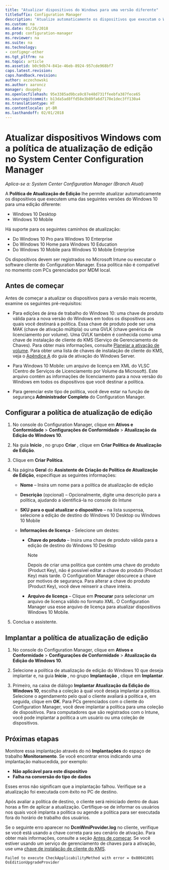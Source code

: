 ```yaml
---
title: "Atualizar dispositivos do Windows para uma versão diferente"
titleSuffix: Configuration Manager
description: "Atualize automaticamente os dispositivos que executam o Windows 10 Desktop ou Windows 10 Mobile para outra edição com o Configuration Manager."
ms.custom: na
ms.date: 01/26/2018
ms.prod: configuration-manager
ms.reviewer: na
ms.suite: na
ms.technology:
- configmgr-other
ms.tgt_pltfrm: na
ms.topic: article
ms.assetid: b0c9db74-841e-46eb-8924-957cde968bf7
caps.latest.revision: 
caps.handback.revision: 
author: aczechowski
ms.author: aaroncz
manager: dougeby
ms.openlocfilehash: 95e3385ad9bca9c87e48d731ffeebfa387fece65
ms.sourcegitcommit: b13da5ad8ffd58e3b89fa6d7170e1dec3ff130a4
ms.translationtype: HT
ms.contentlocale: pt-BR
ms.lasthandoff: 02/01/2018
---
```

# <a name="upgrade-windows-devices-with-the-edition-upgrade-policy-in-system-center-configuration-manager"></a>Atualizar dispositivos Windows com a política de atualização de edição no System Center Configuration Manager

*Aplica-se a: System Center Configuration Manager (Branch Atual)*


A **Política de Atualização de Edição** lhe permite atualizar automaticamente os dispositivos que executem uma das seguintes versões do Windows 10 para uma edição diferente:

- Windows 10 Desktop
- Windows 10 Mobile

Há suporte para os seguintes caminhos de atualização:

- Do Windows 10 Pro para Windows 10 Enterprise
- Do Windows 10 Home para Windows 10 Education
- Do Windows 10 Mobile para Windows 10 Mobile Enterprise

Os dispositivos devem ser registrados no Microsoft Intune ou executar o software cliente do Configuration Manager. Essa política não é compatível no momento com PCs gerenciados por MDM local.

## <a name="before-you-start"></a>Antes de começar  
 Antes de começar a atualizar os dispositivos para a versão mais recente, examine os seguintes pré-requisitos:  

-   Para edições de área de trabalho do Windows 10: uma chave de produto válida para a nova versão do Windows em todos os dispositivos aos quais você destinará a política. Essa chave de produto pode ser uma MAK (chave de ativação múltipla) ou uma GVLK (chave genérica de licenciamento por volume). Uma GVLK também é conhecida como uma chave de instalação de cliente do KMS (Serviço de Gerenciamento de Chaves). Para obter mais informações, consulte [Planejar a ativação de volume](https://docs.microsoft.com/windows/deployment/volume-activation/plan-for-volume-activation-client). Para obter uma lista de chaves de instalação de cliente do KMS, veja o [Apêndice A](https://docs.microsoft.com/windows-server/get-started/kmsclientkeys) do guia de ativação do Windows Server. <!--496871-->  

-   Para Windows 10 Mobile: um arquivo de licença em XML do VLSC (Centro de Serviços de Licenciamento por Volume da Microsoft). Este arquivo contém as informações de licenciamento para a nova versão do Windows em todos os dispositivos que você destinar a política.

- Para gerenciar este tipo de política, você deve estar na função de segurança **Administrador Completo** do Configuration Manager.

## <a name="configure-the-edition-upgrade-policy"></a>Configurar a política de atualização de edição  

1.  No console do Configuration Manager, clique em **Ativos e Conformidade** > **Configurações de Conformidade** > **Atualização da Edição do Windows 10**.  

3.  Na guia **Início** , no grupo **Criar** , clique em **Criar Política de Atualização de Edição**.  

4.  Clique em **Criar Política**.  

5.  Na página **Geral** do **Assistente de Criação de Política de Atualização de Edição**, especifique as seguintes informações:  

    -   **Nome** – Insira um nome para a política de atualização de edição  

    -   **Descrição** (opcional) – Opcionalmente, digite uma descrição para a política, ajudando a identificá-la no console do Intune  

    -   **SKU para o qual atualizar o dispositivo** – na lista suspensa, selecione a edição de destino do Windows 10 Desktop ou Windows 10 Mobile  

    -   **Informações de licença** - Selecione um destes:  

        -   **Chave do produto** – Insira uma chave de produto válida para a edição de destino do Windows 10 Desktop  

            > [!NOTE]  
            >  Depois de criar uma política que contém uma chave do produto (Product Key), não é possível editar a chave do produto (Product Key) mais tarde. O Configuration Manager obscurece a chave por motivos de segurança. Para alterar a chave do produto (Product Key), você deve reinserir a chave inteira.  

        -   **Arquivo de licença** – Clique em **Procurar** para selecionar um arquivo de licença válido no formato XML. O Configuration Manager usa esse arquivo de licença para atualizar dispositivos Windows 10 Mobile.  

6.  Conclua o assistente.  


## <a name="deploy-the-edition-upgrade-policy"></a>Implantar a política de atualização de edição  

1.  No console do Configuration Manager, clique em **Ativos e Conformidade** > **Configurações de Conformidade** > **Atualização da Edição do Windows 10**.  

3.  Selecione a política de atualização de edição do Windows 10 que deseja implantar e, na guia **Início** , no grupo **Implantação** , clique em **Implantar**.  

4.  Primeiro, na caixa de diálogo **Implantar Atualização da Edição do Windows 10**, escolha a coleção à qual você deseja implantar a política. Selecione o agendamento pelo qual o cliente avaliará a política e, em seguida, clique em **OK**. Para PCs gerenciados com o cliente do Configuration Manager, você deve implantar a política para uma coleção de dispositivos. Para computadores que são registrados com o Intune, você pode implantar a política a um usuário ou uma coleção de dispositivos. 



## <a name="next-steps"></a>Próximas etapas

Monitore essa implantação através do nó **Implantações** do espaço de trabalho **Monitoramento**. Se você encontrar erros indicando uma implantação malsucedida, por exemplo:
- **Não aplicável para este dispositivo**
- **Falha na conversão do tipo de dados**

Esses erros não significam que a implantação falhou. Verifique se a atualização foi executada com êxito no PC de destino.

Após avaliar a política de destino, o cliente será reiniciado dentro de duas horas a fim de aplicar a atualização. Certifique-se de informar os usuários nos quais você implanta a política ou agende a política para ser executada fora do horário de trabalho dos usuários.

Se o seguinte erro aparecer no **DcmWmiProvider.log** no cliente, verifique se você está usando a chave correta para seu cenário de ativação. Para obter mais informações, consulte a seção [Antes de começar](#before-you-start). Se você estiver usando um serviço de gerenciamento de chaves para a ativação, use uma [chave de instalação de cliente do KMS](https://docs.microsoft.com/windows-server/get-started/kmsclientkeys).  <!-- 496871 -->   

`Failed to execute CheckApplicabilityMethod with error = 0x80041001 OsEditionUpgradeProvider`
